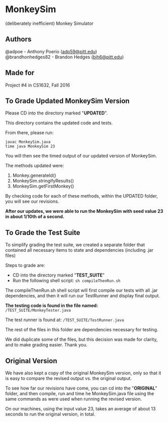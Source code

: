 # MonkeySim
(deliberately inefficient) Monkey Simulator

## Authors
@adpoe - Anthony Poerio (adp59@pitt.edu)  
@brandhonhedges82 - Brandon Hedges (bjh6@pitt.edu)

## Made for
Project #4 in CS1632, Fall 2016

## To Grade Updated MonkeySim Version
Please CD into the directory marked "**UPDATED**".

This directory contains the updated code and tests.

From there, please run:

`javac MonkeySim.java`  
`time java MonkeySim 23`  

You will then see the timed output of our updated version of MonkeySim.

The methods updated were:  
1. Monkey.generateId()  
2. MonkeySim.stringifyResults()  
3. MonkeySim.getFirstMonkey()  

By checking code for each of these methods, within the UPDATED folder, you will see our revisions.

**After our updates, we were able to run the MonkeySim with seed value 23 in about 1/10th of a second.**

## To Grade the Test Suite
To simplify grading the test suite, we created a separate folder that contained all necessary items to state and dependencies (including .jar files)

Steps to grade are:
* CD into the directory marked "**TEST_SUITE**"
* Run the following shell script: `sh compileThenRun.sh`

The compileThenRun.sh shell script will first compile our tests with all .jar dependencies, and then it will run our TestRunner and display final output.

**The testing code is found in the file named:**
`/TEST_SUITE/MonkeyTester.java`

The test runner is found at:
`/TEST_SUITE/TestRunner.java`

The rest of the files in this folder are dependencies necessary for testing.

We did duplicate some of the files, but this decision was made for clarity, and to make grading easier. Thank you.



## Original Version
We have also kept a copy of the original MonkeySim version, only so that it is easy to compare the revised output vs. the original output.

To see how far our revisions have come, you can cd into the "**ORIGINAL**" folder, and then compile, run and time he MonkeySim.java file using the same commands as were used when running the revised version.

On our machines, using the input value 23, takes an average of about 13 seconds to run the original version, in total.


